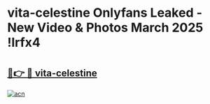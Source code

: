 # vita-celestine Onlyfans Leaked - New Video & Photos March 2025 !lrfx4

# <h2><a href="https://0gr6m3.iuczelnia.edu.pl?title=vita-celestine&ref=lrfx4">🔗👉 🔴 vita-celestine</a></h2>

[![acn](https://github.com/user-attachments/assets/0f9c940e-d8b0-45ae-aac7-cd30a18b3e1c)](https://0gr6m3.iuczelnia.edu.pl?title=vita-celestine&ref=lrfx4)

